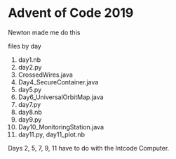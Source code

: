 # Advent of Code 2019
Newton made me do this

files by day
1. day1.nb
2. day2.py
3. CrossedWires.java
4. Day4_SecureContainer.java
5. day5.py
6. Day6_UniversalOrbitMap.java
7. day7.py
8. day8.nb
9. day9.py
10. Day10_MonitoringStation.java
11. day11.py, day11_plot.nb

Days 2, 5, 7, 9, 11 have to do with the Intcode Computer.
